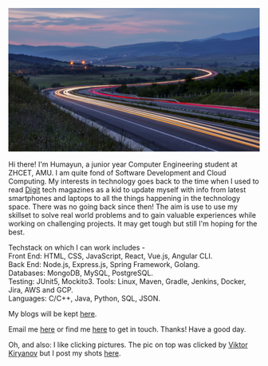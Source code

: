 ![clouds](https://github.com/damianarado/damianarado/raw/master/viktor-kiryanov-zQjQaEiAafk-unsplash.jpg)

Hi there! I'm Humayun, a junior year Computer Engineering student at ZHCET, AMU. I am quite fond of Software Development and Cloud Computing. My interests in technology goes back to the time when I used to read [Digit](https://www.digit.in/) tech magazines as a kid to update myself with info from latest smartphones and laptops to all the things happening in the technology space. There was no going back since then! The aim is use to use my skillset to solve real world problems and to gain valuable experiences while working on challenging projects. It may get tough but still I'm hoping for the best.   

Techstack on which I can work includes -     
Front End: HTML, CSS, JavaScript, React, Vue.js, Angular CLI.    
Back End: Node.js, Express.js, Spring Framework, Golang.  
Databases: MongoDB, MySQL, PostgreSQL.  
Testing: JUnit5, Mockito3.
Tools: Linux, Maven, Gradle, Jenkins, Docker, Jira, AWS and GCP.   
Languages: C/C++, Java, Python, SQL, JSON.    

My blogs will be kept [here](https://damianarado.medium.com).       
  
Email me [here](mailto:khanhumayun95@gmail.com) or find me [here](https://www.linkedin.com/in/damianarado/) to get in touch. Thanks! Have a good day.   

Oh, and also: I like clicking pictures. The pic on top was clicked by [Viktor Kiryanov](https://unsplash.com/@vki) but I post my shots [here](https://vsco.co/damianarado).
